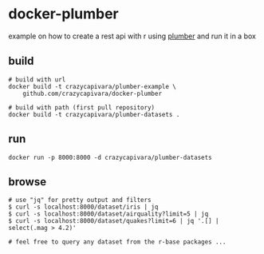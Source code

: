 # docker-plumber

example on how to create a rest api with r using [plumber](https://www.rplumber.io) and run it in a box

## build

```
# build with url
docker build -t crazycapivara/plumber-example \
	github.com/crazycapivara/docker-plumber

# build with path (first pull repository)
docker build -t crazycapivara/plumber-datasets .
```

## run

```
docker run -p 8000:8000 -d crazycapivara/plumber-datasets
```

## browse

```
# use "jq" for pretty output and filters
$ curl -s localhost:8000/dataset/iris | jq
$ curl -s localhost:8000/dataset/airquality?limit=5 | jq
$ curl -s localhost:8000/dataset/quakes?limit=6 | jq '.[] | select(.mag > 4.2)'

# feel free to query any dataset from the r-base packages ...
```

